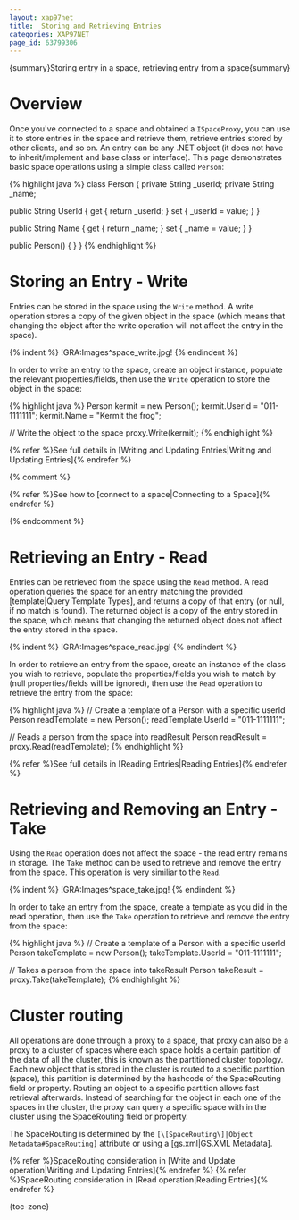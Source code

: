 ```yaml
---
layout: xap97net
title:  Storing and Retrieving Entries
categories: XAP97NET
page_id: 63799306
---
```


{summary}Storing entry in a space, retrieving entry from a space{summary}

# Overview

Once you've connected to a space and obtained a `ISpaceProxy`, you can use it to store entries in the space and retrieve them, retrieve entries stored by other clients, and so on. An entry can be any .NET object (it does not have to inherit/implement and base class or interface). This page demonstrates basic space operations using a simple class called `Person`:


{% highlight java %}
class Person
{
  private String _userId;
  private String _name;

  public String UserId
  {
    get { return _userId; }
    set { _userId = value; }
  }

  public String Name
  {
    get { return _name; }
    set { _name = value; }
  }

  public Person()
  {
  }
}
{% endhighlight %}


# Storing an Entry - Write

Entries can be stored in the space using the `Write` method. A write operation stores a copy of the given object in the space (which means that changing the object after the write operation will not affect the entry in the space).


{% indent %}
!GRA:Images^space_write.jpg!
{% endindent %}


In order to write an entry to the space, create an object instance, populate the relevant properties/fields, then use the `Write` operation to store the object in the space:


{% highlight java %}
Person kermit = new Person();
kermit.UserId = "011-1111111";
kermit.Name = "Kermit the frog";

// Write the object to the space
proxy.Write(kermit);
{% endhighlight %}


{% refer %}See full details in [Writing and Updating Entries|Writing and Updating Entries]{% endrefer %}

{% comment %}

{% refer %}See how to [connect to a space|Connecting to a Space]{% endrefer %}

{% endcomment %}


# Retrieving an Entry - Read

Entries can be retrieved from the space using the `Read` method. A read operation queries the space for an entry matching the provided [template|Query Template Types], and returns a copy of that entry (or null, if no match is found).
The returned object is a copy of the entry stored in the space, which means that changing the returned object does not affect the entry stored in the space.


{% indent %}
!GRA:Images^space_read.jpg!
{% endindent %}


In order to retrieve an entry from the space, create an instance of the class you wish to retrieve, populate the properties/fields you wish to match by (null properties/fields will be ignored), then use the `Read` operation to retrieve the entry from the space:


{% highlight java %}
// Create a template of a Person with a specific userId
Person readTemplate = new Person();
readTemplate.UserId = "011-1111111";

// Reads a person from the space into readResult
Person readResult = proxy.Read(readTemplate);
{% endhighlight %}


{% refer %}See full details in [Reading Entries|Reading Entries]{% endrefer %}

# Retrieving and Removing an Entry - Take

Using the `Read` operation does not affect the space - the read entry remains in storage. The `Take` method can be used to retrieve and remove the entry from the space. This operation is very similiar to the `Read`.


{% indent %}
!GRA:Images^space_take.jpg!
{% endindent %}


In order to take an entry from the space, create a template as you did in the read operation, then use the `Take` operation to retrieve and remove the entry from the space:


{% highlight java %}
// Create a template of a Person with a specific userId
Person takeTemplate = new Person();
takeTemplate.UserId = "011-1111111";

// Takes a person from the space into takeResult
Person takeResult = proxy.Take(takeTemplate);
{% endhighlight %}


# Cluster routing

All operations are done through a proxy to a space, that proxy can also be a proxy to a cluster of spaces where each space holds a certain partition of the data of all the cluster, this is known as the partitioned cluster topology. Each new object that is stored in the cluster is routed to a specific partition (space), this partition is determined by the hashcode of the SpaceRouting field or property. Routing an object to a specific partition allows fast retrieval afterwards. Instead of searching for the object in each one of the spaces in the cluster, the proxy can query a specific space with in the cluster using the SpaceRouting field or property.

The SpaceRouting is determined by the `[\[SpaceRouting\]|Object Metadata#SpaceRouting]` attribute or using a [gs.xml|GS.XML Metadata].

{% refer %}SpaceRouting consideration in [Write and Update operation|Writing and Updating Entries]{% endrefer %}
{% refer %}SpaceRouting consideration in [Read operation|Reading Entries]{% endrefer %}

{toc-zone}
